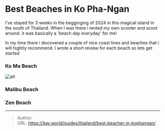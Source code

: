 # Best Beaches in Ko Pha-Ngan


I&#39;ve stayed for 3 weeks in the begginging of 2024 in this magical island in the
south of Thailand. When I was there i rented my own scooter and scoot around. it
was basically a &#39;beach day everyday&#39; for me!

In my time there i discovered a couple of nice coast lines and beaches that i
will hightly recommend. I wrote a short review for each beach so lets get
started

### Ko Ma Beach

![alt](/images/ko-ma-beach.jpg)

### Malibu Beach

### Zen Beach


---

> Author:   
> URL: https://itay.world/guides/thailand/best-beacher-in-kophangan/  

